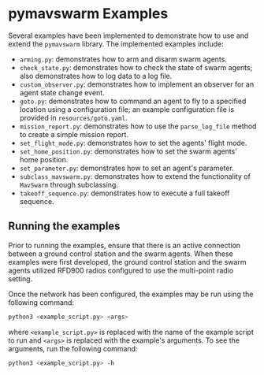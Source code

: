 # pymavswarm Examples

Several examples have been implemented to demonstrate how to use and extend the
`pymavswarm` library. The implemented examples include:

- `arming.py`: demonstrates how to arm and disarm swarm agents.
- `check_state.py`: demonstrates how to check the state of swarm agents; also
  demonstrates how to log data to a log file.
- `custom_observer.py`: demonstrates how to implement an observer for an agent
state change event.
- `goto.py`: demonstrates how to command an agent to fly to a specified location
using a configuration file; an example configuration file is provided in
`resources/goto.yaml`.
- `mission_report.py`: demonstrates how to use the `parse_log_file` method to
  create a simple mission report.
- `set_flight_mode.py`: demonstrates how to set the agents' flight mode.
- `set_home_position.py`: demonstrates how to set the swarm agents' home
position.
- `set_parameter.py`: demonstrates how to set an agent's parameter.
- `subclass_mavswarm.py`: demonstrates how to extend the functionality of
`MavSwarm` through subclassing.
- `takeoff_sequence.py`: demonstrates how to execute a full takeoff sequence.

## Running the examples

Prior to running the examples, ensure that there is an active connection between
a ground control station and the swarm agents. When these examples were first
developed, the ground control station and the swarm agents utilized RFD900
radios configured to use the multi-point radio setting.

Once the network has been configured, the examples may be run using the
following command:

```bash
python3 <example_script.py> <args>
```

where `<example_script.py>` is replaced with the name of the example script to
run and `<args>` is replaced with the example's arguments. To see the
arguments, run the following command:

```bash
python3 <example_script.py> -h
```
